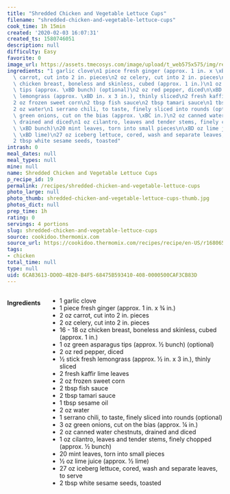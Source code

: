 ```yaml
---
title: "Shredded Chicken and Vegetable Lettuce Cups"
filename: "shredded-chicken-and-vegetable-lettuce-cups"
cook_time: 1h 15min
created: '2020-02-03 16:07:31'
created_ts: 1580746051
description: null
difficulty: Easy
favorite: 0
image_url: https://assets.tmecosys.com/image/upload/t_web575x575/img/recipe/vimdb/212107.jpg
ingredients: "1 garlic clove\n1 piece fresh ginger (approx. 1 in. x \xBE in.)\n2 oz\
  \ carrot, cut into 2 in. pieces\n2 oz celery, cut into 2 in. pieces\n16 - 18 oz\
  \ chicken breast, boneless and skinless, cubed (approx. 1 in.)\n1 oz green asparagus\
  \ tips (approx. \xBD bunch) (optional)\n2 oz red pepper, diced\n\xBD stick fresh\
  \ lemongrass (approx. \xBD in. x 3 in.), thinly sliced\n2 fresh kaffir lime leaves\n\
  2 oz frozen sweet corn\n2 tbsp fish sauce\n2 tbsp tamari sauce\n1 tbsp sesame oil\n\
  2 oz water\n1 serrano chili, to taste, finely sliced into rounds (optional)\n3 oz\
  \ green onions, cut on the bias (approx. \xBC in.)\n2 oz canned water chestnuts,\
  \ drained and diced\n1 oz cilantro, leaves and tender stems, finely chopped (approx.\
  \ \xBD bunch)\n20 mint leaves, torn into small pieces\n\xBD oz lime juice (approx.\
  \ \xBD lime)\n27 oz iceberg lettuce, cored, wash and separate leaves, to serve\n\
  2 tbsp white sesame seeds, toasted"
intrash: 0
meal_dates: null
meal_types: null
mine: null
name: Shredded Chicken and Vegetable Lettuce Cups
p_recipe_id: 19
permalink: /recipes/shredded-chicken-and-vegetable-lettuce-cups
photo_large: null
photo_thumb: shredded-chicken-and-vegetable-lettuce-cups-thumb.jpg
photos_dict: null
prep_time: 1h
rating: 0
servings: 4 portions
slug: shredded-chicken-and-vegetable-lettuce-cups
source: cookidoo.thermomix.com
source_url: https://cookidoo.thermomix.com/recipes/recipe/en-US/r168065
tags:
- chicken
total_time: null
type: null
uid: 6CA83613-DD0D-4B20-B4F5-68475B593410-408-0000500CAF3CB83D
---
```

<div class="large-8 medium-7 columns" id="writeup">	</div><!-- #writeup -->
</div><!-- #row-one -->
<div class="row" id="row-two">	<div class="medium-4 small-5 columns" id="ingredients"><h4>Ingredients</h4><div class="box box-ingredients content"><ul>
<li>1 garlic clove</li>
<li>1 piece fresh ginger (approx. 1 in. x ¾ in.)</li>
<li>2 oz carrot, cut into 2 in. pieces</li>
<li>2 oz celery, cut into 2 in. pieces</li>
<li>16 - 18 oz chicken breast, boneless and skinless, cubed (approx. 1 in.)</li>
<li>1 oz green asparagus tips (approx. ½ bunch) (optional)</li>
<li>2 oz red pepper, diced</li>
<li>½ stick fresh lemongrass (approx. ½ in. x 3 in.), thinly sliced</li>
<li>2 fresh kaffir lime leaves</li>
<li>2 oz frozen sweet corn</li>
<li>2 tbsp fish sauce</li>
<li>2 tbsp tamari sauce</li>
<li>1 tbsp sesame oil</li>
<li>2 oz water</li>
<li>1 serrano chili, to taste, finely sliced into rounds (optional)</li>
<li>3 oz green onions, cut on the bias (approx. ¼ in.)</li>
<li>2 oz canned water chestnuts, drained and diced</li>
<li>1 oz cilantro, leaves and tender stems, finely chopped (approx. ½ bunch)</li>
<li>20 mint leaves, torn into small pieces</li>
<li>½ oz lime juice (approx. ½ lime)</li>
<li>27 oz iceberg lettuce, cored, wash and separate leaves, to serve</li>
<li>2 tbsp white sesame seeds, toasted</li>
</ul>
</div>	</div>	<div class="medium-6 small-7 columns" id="directions">	</div>